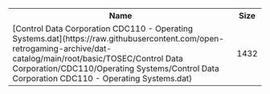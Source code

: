 <table>
<tr><th>Name</th><th>Size</th></tr>
<tr><td>[Control Data Corporation CDC110 - Operating Systems.dat](https://raw.githubusercontent.com/open-retrogaming-archive/dat-catalog/main/root/basic/TOSEC/Control Data Corporation/CDC110/Operating Systems/Control Data Corporation CDC110 - Operating Systems.dat)</td><td>1432</td></tr>
</table>
